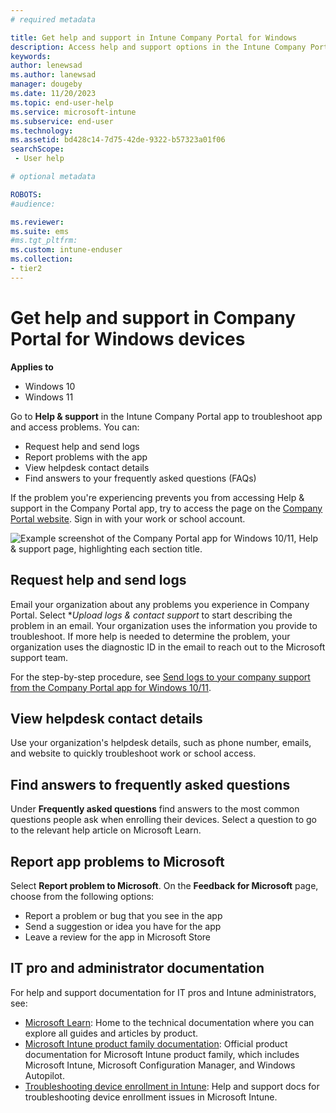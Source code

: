 ```yaml
---
# required metadata

title: Get help and support in Intune Company Portal for Windows 
description: Access help and support options in the Intune Company Portal app for Windows.   
keywords:
author: lenewsad
ms.author: lanewsad
manager: dougeby
ms.date: 11/20/2023
ms.topic: end-user-help
ms.service: microsoft-intune
ms.subservice: end-user
ms.technology:
ms.assetid: bd428c14-7d75-42de-9322-b57323a01f06
searchScope:
 - User help

# optional metadata

ROBOTS:  
#audience:

ms.reviewer:
ms.suite: ems
#ms.tgt_pltfrm:
ms.custom: intune-enduser
ms.collection:
- tier2
---
```


# Get help and support in Company Portal for Windows devices  

**Applies to**
- Windows 10  
- Windows 11 

Go to  **Help & support** in the Intune Company Portal app to troubleshoot app and access problems. You can:  

* Request help and send logs  
* Report problems with the app 
* View helpdesk contact details
* Find answers to your frequently asked questions (FAQs)  

If the problem you're experiencing prevents you from accessing Help & support in the Company Portal app, try to access the page on the [Company Portal website](https://go.microsoft.com/fwlink/?linkid=2010980). Sign in with your work or school account.  

![Example screenshot of the Company Portal app for Windows 10/11, Help & support page, highlighting each section title.](./media/1812_UCP_Help_Support_sections.png)  

## Request help and send logs

Email your organization about any problems you experience in Company Portal. Select **Upload logs & contact support* to start describing the problem in an email. Your organization uses the information you provide to troubleshoot. If more help is needed to determine the problem, your organization uses the diagnostic ID in the email to reach out to the Microsoft support team.  

For the step-by-step procedure, see [Send logs to your company support from the Company Portal app for Windows 10/11](send-logs-to-your-it-admin-cp-windows.md).  

## View helpdesk contact details  
Use your organization's helpdesk details, such as phone number, emails, and website to quickly troubleshoot work or school access.  

## Find answers to frequently asked questions  
Under **Frequently asked questions** find answers to the most common questions people ask when enrolling their devices. Select a question to go to the relevant help article on Microsoft Learn. 

## Report app problems to Microsoft  
Select **Report problem to Microsoft**. On the **Feedback for Microsoft** page, choose from the following options:    

* Report a problem or bug that you see in the app  
* Send a suggestion or idea you have for the app  
* Leave a review for the app in Microsoft Store   

## IT pro and administrator documentation  
For help and support documentation for IT pros and Intune administrators, see:   

* [Microsoft Learn](/): Home to the technical documentation where you can explore all guides and articles by product.  
* [Microsoft Intune product family documentation](../../index.yml): Official product documentation for Microsoft Intune product family, which includes Microsoft Intune, Microsoft Configuration Manager, and Windows Autopilot.  
* [Troubleshooting device enrollment in Intune](/troubleshoot/mem/intune/troubleshoot-device-enrollment-in-intune): Help and support docs for troubleshooting device enrollment issues in Microsoft Intune.  
